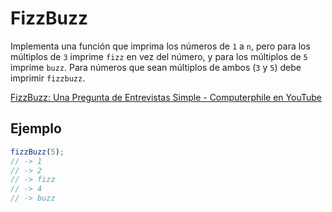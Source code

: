 # FizzBuzz

Implementa una función que imprima los números de `1` a `n`, pero para los
múltiplos de `3` imprime `fizz` en vez del número, y para los múltiplos de `5`
imprime `buzz`. Para números que sean múltiplos de ambos (`3` y `5`) debe
imprimir `fizzbuzz`.

[FizzBuzz: Una Pregunta de Entrevistas Simple - Computerphile en YouTube](https://www.youtube.com/watch?v=QPZ0pIK_wsc)

## Ejemplo

```js
fizzBuzz(5);
// -> 1
// -> 2
// -> fizz
// -> 4
// -> buzz
```
